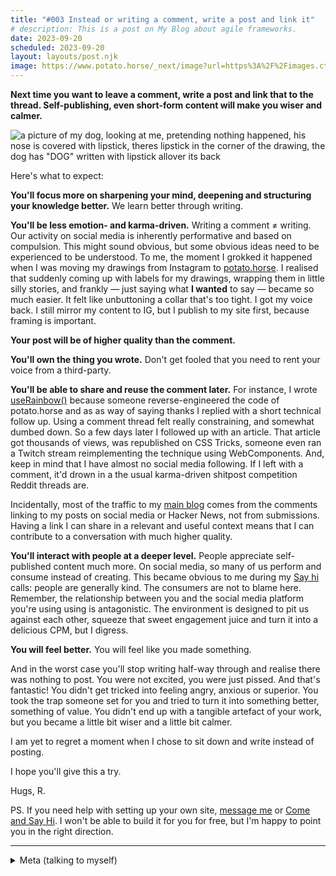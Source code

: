```yaml
---
title: "#003 Instead or writing a comment, write a post and link it"
# description: This is a post on My Blog about agile frameworks.
date: 2023-09-20
scheduled: 2023-09-20
layout: layouts/post.njk
image: https://www.potato.horse/_next/image?url=https%3A%2F%2Fimages.ctfassets.net%2Fhyylafu4fjks%2F7HMze97aqCoKHC3y63oUO%2Ffa98aa9a66603b089d93c9f4654ef0bb%2F119998056_1019019135204339_1665651882135124179_n_17893558189628564.jpg&w=3840&q=100
---
```



**Next time you want to leave a comment, write a post and link that to the thread. Self-publishing, even short-form content will make you wiser and calmer.**

![a picture of my dog, looking at me, pretending nothing happened, his nose is covered with lipstick, theres lipstick in the corner of the drawing, the dog has "DOG" written with lipstick allover its back](../../img/003-cover.png)

Here's what to expect:

**You'll focus more on sharpening your mind, deepening and structuring your knowledge better.** We learn better through writing. 

**You'll be less emotion- and karma-driven.** Writing a comment ≠ writing. Our activity on social media is inherently performative and based on compulsion. This might sound obvious, but some obvious ideas need to be experienced to be understood. To me, the moment I grokked it happened when I was moving my drawings from Instagram to [potato.horse](https://potato.horse). I realised that suddenly coming up with labels for my drawings, wrapping them in little silly stories, and frankly — just saying what **I wanted** to say — became so much easier. It felt like unbuttoning a collar that's too tight. I got my voice back. I still mirror my content to IG, but I publish to my site first, because framing is important.

**Your post will be of higher quality than the comment.** 

**You'll own the thing you wrote.** Don't get fooled that you need to rent your voice from a third-party.

**You'll be able to share and reuse the comment later.** For instance, I wrote [useRainbow()](https://sonnet.io/posts/use-rainbow) because someone reverse-engineered the code of potato.horse and as as way of saying thanks I replied with a short technical follow up. Using a comment thread felt really constraining, and somewhat dumbed down. So a few days later I followed up with an article. That article got thousands of views, was republished on CSS Tricks, someone even ran a Twitch stream reimplementing the technique using WebComponents. And, keep in mind that I have almost no social media following. If I left with a comment, it'd drown in a the usual karma-driven shitpost competition Reddit threads are.

Incidentally, most of the traffic to my [main blog](https://sonnet.io) comes from the comments linking to my posts on social media or Hacker News, not from submissions. Having a link I can share in a relevant and useful context means that I can contribute to a conversation with much higher quality.

**You'll interact with people at a deeper level.** People appreciate self-published content much more. On social media, so many of us perform and consume instead of creating. This became obvious to me during my [Say hi](http://sonnet.io/posts/hi) calls: people are generally kind. 
The consumers are not to blame here. Remember, the relationship between you and the social media platform you're using using is antagonistic. The environment is designed to pit us against each other, squeeze that sweet engagement juice and turn it into a delicious CPM, but I digress.

**You will feel better.** You will feel like you made something.

And in the worst case you'll stop writing half-way through and realise there was nothing to post. You were not excited, you were just pissed. And that's fantastic! You didn't get tricked into feeling angry, anxious or superior. You took the trap someone set for you and tried to turn it into something better, something of value. You didn't end up with a tangible artefact of your work, but you became a little bit wiser and a little bit calmer. 

I am yet to regret a moment when I chose to sit down and write instead of posting.

I hope you'll give this a try.

Hugs, R.


PS. If you need help with setting up your own site, [message me](https://sonnet.io/) or [Come and Say Hi](https://sonnet.io/posts/hi). I won't be able to build it for you for free, but I'm happy to point you in the right direction.

---

<details>
<summary>
Meta (talking to myself)
</summary>
This post was much easier to write as I based it on my evergreen notes. Perhaps it's worth to publish the thing not as a blog, but as a digital garden. I feel like it would allow people to read this at a different pace.

At the same time, I don't like the way my content looks when published using Obsidian. I want more control over the design.
</details>

